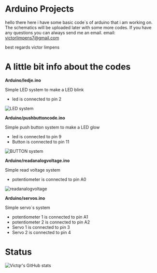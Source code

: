 #  Arduino Projects

hello there here i have some basic code`s of arduino that i am working on. 
The schematics will be uploaded later with some more codes.
If you have any questions you can always send me an email.
email: victorlimpens7@gmail.com

best regards victor limpens

# A little bit info about the codes

__Arduino/ledje.ino__

Simple LED system to make a LED blink
- led is connected to pin 2

![LED system](https://i.imgur.com/OXybTqp.png)

__Arduino/pushbuttoncode.ino__

Simple push button system to make a LED glow     
 - led is connected to pin 9                
 - Button is connected to pin 11

![BUTTON system](https://i.imgur.com/CWnBbJT.png)            

__Arduino/readanalogvoltage.ino__

Simple read voltage system
 - potentiometer is connected to pin A0

![readanalogvoltage](https://i.imgur.com/jsZwTNe.png)

__Arduino/servos.ino__

Simple servo`s system
 - potentiometer 1 is connected to pin A1
 - potentiometer 2 is connected to pin A2
 - Servo 1 is connected to pin 3
 - Servo 2 is connected to pin 4


# Status
![Victqr's GitHub stats](https://github-readme-stats.vercel.app/api?username=Victqr&show_icons=true&theme=gotham)
